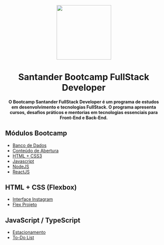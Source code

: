 <div align="center">
<img src="https://github.com/Davi-Perdigao/Santander_Bootcamp_FullStack_Developer/blob/main/Logo-Santander-Bootcamp.png" width="175px"> 
</div>
<h1 align="center">Santander Bootcamp FullStack Developer</h1>
<h4 align="center">O Bootcamp Santander FullStack Developer é um programa de estudos em desenvolvimento e tecnologias FullStack. O programa apresenta cursos, desafios práticos e mentorias em tecnologias essenciais para Front-End e Back-End.</h4>

## Módulos Bootcamp

- [Banco de Dados](https://github.com/Davi-Perdigao/Desafios_DIO/tree/main/Spread%20FullStack%20Developer/Banco%20de%20Dados)
- [Conteúdo de Abertura](https://github.com/Davi-Perdigao/Desafios_DIO/tree/main/Spread%20FullStack%20Developer/Conte%C3%BAdo%20de%20Abertura)
- [HTML + CSS3](https://github.com/Davi-Perdigao/Desafios_DIO/tree/main/Spread%20FullStack%20Developer/HTML%20%2B%20CSS3)
- [Javascript](https://github.com/Davi-Perdigao/Desafios_DIO/tree/main/Spread%20FullStack%20Developer/Javascript)
- [NodeJS](https://github.com/Davi-Perdigao/Desafios_DIO/tree/main/Spread%20FullStack%20Developer/NodeJS)
- [ReactJS](https://github.com/Davi-Perdigao/Desafios_DIO/tree/main/Spread%20FullStack%20Developer/ReactJS)

## HTML + CSS (Flexbox)

- [Interface Instagram](https://github.com/Davi-Perdigao/Desafios_DIO/tree/main/Interface%20Instagram)
- [Flex Projeto](https://github.com/Davi-Perdigao/Desafios_DIO/tree/main/Flex%20Projeto)

## JavaScript / TypeScript

- [Estacionamento](https://github.com/Davi-Perdigao/Desafios_DIO/tree/main/Estacionamento)
- [To-Do List](https://github.com/Davi-Perdigao/Desafios_DIO/tree/main/Spread%20FullStack%20Developer/Javascript/To%20Do%20List)
